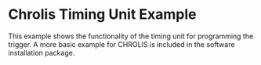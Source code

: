 # Chrolis Timing Unit Example
This example shows the functionality of the timing unit for programming the trigger. A more basic example for CHROLIS is included in the software installation package.
